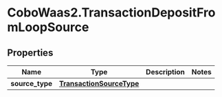 # CoboWaas2.TransactionDepositFromLoopSource

## Properties

Name | Type | Description | Notes
------------ | ------------- | ------------- | -------------
**source_type** | [**TransactionSourceType**](TransactionSourceType.md) |  | 


